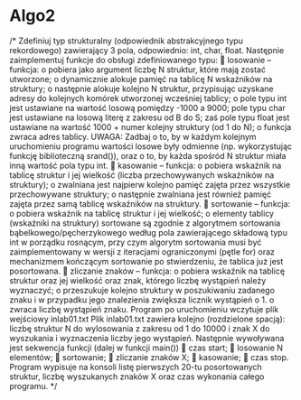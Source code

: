 # Algo2
/*
Zdefiniuj typ strukturalny (odpowiednik abstrakcyjnego typu rekordowego) zawierający 3 pola,
odpowiednio: int, char, float. Następnie zaimplementuj funkcje do obsługi zdefiniowanego typu:
 losowanie – funkcja:
o pobiera jako argument liczbę N struktur, które mają zostać utworzone;
o dynamicznie alokuje pamięć na tablicę N wskaźników na struktury;
o następnie alokuje kolejno N struktur, przypisując uzyskane adresy do kolejnych komórek
utworzonej wcześniej tablicy;
o pole typu int jest ustawiane na wartość losową pomiędzy -1000 a 9000; pole typu char
jest ustawiane na losową literę z zakresu od B do S; zaś pole typu float jest ustawiane na
wartość 1000 + numer kolejny struktury (od 1 do N);
o funkcja zwraca adres tablicy.
UWAGA: Zadbaj o to, by w każdym kolejnym uruchomieniu programu wartości losowe były
odmienne (np. wykorzystując funkcję biblioteczną srand()), oraz o to, by każda spośród N
struktur miała inną wartość pola typu int.
 kasowanie – funkcja:
o pobiera wskaźnik na tablicę struktur i jej wielkość (liczba przechowywanych wskaźników
na struktury);
o zwalniana jest najpierw kolejno pamięć zajęta przez wszystkie przechowywane struktury;
o następnie zwalniana jest również pamięć zajęta przez samą tablicę wskaźników na
struktury.
 sortowanie – funkcja:
o pobiera wskaźnik na tablicę struktur i jej wielkość;
o elementy tablicy (wskaźniki na struktury) sortowane są zgodnie z algorytmem sortowania
bąbelkowego/pęcherzykowego według pola zawierającego składową typu int w porządku
rosnącym, przy czym algorytm sortowania musi być zaimplementowany w wersji z
iteracjami ograniczonymi (pętle for) oraz mechanizmem kończącym sortowanie po
stwierdzeniu, że tablica już jest posortowana.
 zliczanie znaków – funkcja:
o pobiera wskaźnik na tablicę struktur oraz jej wielkość oraz znak, którego liczbę wystąpień
należy wyznaczyć;
o przeszukuje kolejno struktury w poszukiwaniu zadanego znaku i w przypadku jego
znalezienia zwiększa licznik wystąpień o 1.
o zwraca liczbę wystąpień znaku.
Program po uruchomieniu wczytuje plik wejściowy inlab01.txt
Plik inlab01.txt zawiera kolejno (rozdzielone spacją): liczbę struktur N do wylosowania z
zakresu od 1 do 10000 i znak X do wyszukania i wyznaczenia liczby jego wystąpień.
Następnie wywoływana jest sekwencja funkcji (dalej w funkcji main())
 czas start;
 losowanie N elementów;
 sortowanie;
 zliczanie znaków X;
 kasowanie;
 czas stop.
Program wypisuje na konsoli listę pierwszych 20-tu posortowanych struktur, liczbę wyszukanych
znaków X oraz czas wykonania całego programu. 
*/
